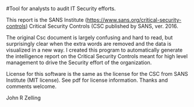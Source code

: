 #Tool for analysts to audit IT Security efforts. 

This report is the SANS Institute (https://www.sans.org/critical-security-controls) Critical Security Controls (CSC published by SANS, ver. 2016. 

The original Csc document is largely confusing and hard to read, but surprisingly clear when the extra words are removed and the data is visualized in a new way. I created this program to automatically generate the intelligence report on the Critical Security Controls meant for high level management to drive the Security effort of the organization. 

License for this software is the same as the license for the CSC from SANS Institute (MIT license). See pdf for license information. Thanks and comments welcome. 

John R Zelling
